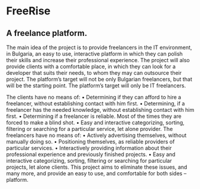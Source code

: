 # FreeRise
## A freelance platform. 
The main idea of the project is to provide freelancers in the IT environment, in Bulgaria, an easy to use, interactive platform in which they can polish their skills and increase their professional experience.
The project will also provide clients with a comfortable place, in which they can look for a developer that suits their needs, to whom they may can outsource their project. 
The platform’s target will not be only Bulgarian freelancers, but that will be the starting point.
The platform’s target will only be IT freelancers.

The clients have no means of:
•	Determining if they can afford to hire a freelancer, without establishing contact with him first.
•	Determining, if a freelancer has the needed knowledge, without establishing contact with him first.
•	Determining if a freelancer is reliable. Most of the times they are forced to make a blind shot.
•	Easy and interactive categorizing, sorting, filtering or searching for a particular service, let alone provider.
The freelancers have no means of:
•	Actively advertising themselves, without manually doing so.
•	Positioning themselves, as reliable providers of particular services.
•	Interactively providing information about their professional experience and previously finished projects.
•	Easy and interactive categorizing, sorting, filtering or searching for particular projects, let alone clients.
This project aims to eliminate these issues, and many more, and provide an easy to use, and comfortable for both sides – platform.
